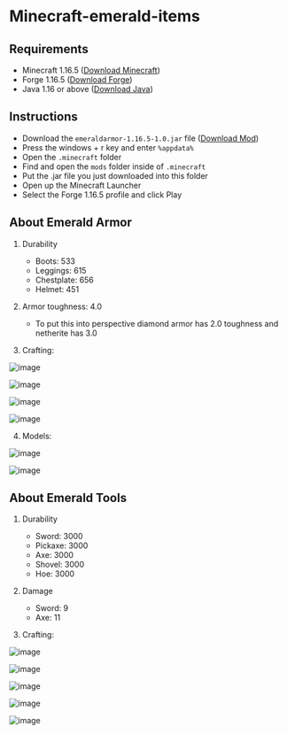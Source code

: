 # Minecraft-emerald-items

## Requirements
- Minecraft 1.16.5 ([Download Minecraft](https://www.minecraft.net/en-us))
- Forge 1.16.5 ([Download Forge](https://files.minecraftforge.net/net/minecraftforge/forge/))
- Java 1.16 or above ([Download Java](https://www.oracle.com/java/technologies/downloads/#jdk17-windows))

## Instructions
- Download the `emeraldarmor-1.16.5-1.0.jar` file ([Download Mod](https://github.com/4vstin/Minecraft-emerald-items/blob/main/download/emeralditems-1.16.5-1.0.jar))
- Press the windows + r key and enter `%appdata%`
- Open the `.minecraft` folder
- Find and open the `mods` folder inside of `.minecraft`
- Put the .jar file you just downloaded into this folder
- Open up the Minecraft Launcher
- Select the Forge 1.16.5 profile and click Play

## About Emerald Armor
1. Durability
   - Boots: 533
   - Leggings: 615
   - Chestplate: 656
   - Helmet: 451
2. Armor toughness: 4.0
   - To put this into perspective diamond armor has 2.0 toughness and netherite has 3.0

3. Crafting:

![image](https://user-images.githubusercontent.com/86859941/140659872-6845e862-3ee3-4158-86a8-d4af3a039a7d.png)

![image](https://user-images.githubusercontent.com/86859941/140659769-3a987808-66d9-4ce8-9a21-ab6e7a312b3c.png)

![image](https://user-images.githubusercontent.com/86859941/140659791-4908c0c0-7f82-41fa-a85a-f3e5db5a4374.png)

![image](https://user-images.githubusercontent.com/86859941/140659843-331ad267-42a8-4d19-83d9-6a0be102c315.png)

4. Models:

![image](https://user-images.githubusercontent.com/86859941/140660102-845c2b79-3b3c-4076-afcc-d42abaf83279.png)


![image](https://user-images.githubusercontent.com/86859941/140660015-0a9601c5-7570-4923-af47-e4a66895e11c.png)

## About Emerald Tools
1. Durability
   - Sword: 3000
   - Pickaxe: 3000
   - Axe: 3000
   - Shovel: 3000
   - Hoe: 3000
2. Damage
   - Sword: 9
   - Axe: 11

3. Crafting:

![image](https://user-images.githubusercontent.com/86859941/141337232-4b5fd011-85dd-451d-80ce-2789420ac188.png)

![image](https://user-images.githubusercontent.com/86859941/141337323-874f0cbe-2b85-445f-ab75-1d896324c63e.png)

![image](https://user-images.githubusercontent.com/86859941/141337390-6cca2028-ae57-4771-b7bd-432fad3ca8f4.png)

![image](https://user-images.githubusercontent.com/86859941/141337470-3b599ec7-2b2b-4722-b942-1ee587096266.png)

![image](https://user-images.githubusercontent.com/86859941/141337524-a2bbcafc-4776-4a6e-bad5-e07d95ef014e.png)

